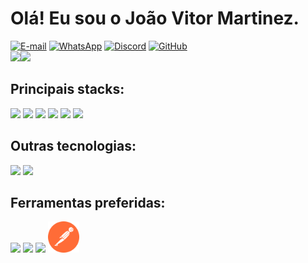
<h1> Olá! Eu sou o João Vitor Martinez.</h1>

<div >
    <a href="justdatascientist@gmail.com"><img src="https://img.shields.io/badge/Gmail-D14836?style=for-the-badge&logo=gmail&logoColor=white" alt="E-mail" style="width: 100px; height: 30px;"/></a>
    <a href="+5548991591572"><img src="https://img.shields.io/badge/WhatsApp-25D366?style=for-the-badge&logo=whatsapp&logoColor=white" alt="WhatsApp" style="width: 100px; height: 30px;"/></a>
    <a href="Jão%20do%20mamão#9989"><img src="https://img.shields.io/badge/Discord-7289DA?style=for-the-badge&logo=discord&logoColor=white" alt="Discord" style="width: 100px; height: 30px;" /></a>
    <a href="https://github.com/JoaoVitorMartinezM/JoaoVitorMartinezM"><img src="https://img.shields.io/badge/GitHub-100000?style=for-the-badge&logo=github&logoColor=white" alt="GitHub" style="width: 100px; height: 30px;"/></a>
</div>
<div style="display: flex; flex-wrap: nowrap">
<a><img src="https://github-readme-stats.vercel.app/api?username=JoaoVitorMartinezM&show_icons=true&theme=midnight-purple" /></a>
<a><img src="https://github-readme-stats.vercel.app/api/top-langs/?username=JoaoVitorMartinezM&langs_count=8&layout=compact" style="width:310px"/></a>
</div>

<h2>Principais stacks:</h2>

<div>
<img src="https://cdn.jsdelivr.net/gh/devicons/devicon/icons/java/java-original-wordmark.svg" style="width: 50px" />         
<img src="https://cdn.jsdelivr.net/gh/devicons/devicon/icons/spring/spring-original-wordmark.svg" style="width: 50px"/>
<img src="https://cdn.jsdelivr.net/gh/devicons/devicon/icons/javascript/javascript-original.svg" style="width: 40px"/>
<img src="https://cdn.jsdelivr.net/gh/devicons/devicon/icons/html5/html5-original-wordmark.svg" style="width: 50px" />
<img src="https://cdn.jsdelivr.net/gh/devicons/devicon/icons/css3/css3-original-wordmark.svg" style="width: 50px"/>
<img src="https://cdn.jsdelivr.net/gh/devicons/devicon/icons/react/react-original-wordmark.svg" style="width: 50px" />
</div>

<h2>Outras tecnologias:</h2>

<div>
<img src="https://cdn.jsdelivr.net/gh/devicons/devicon/icons/python/python-original-wordmark.svg" style="width: 50px"/>
<img src="https://cdn.jsdelivr.net/gh/devicons/devicon/icons/flask/flask-original.svg" style="width: 50px" style="width: 50px"/>
</div>

<h2>Ferramentas preferidas:</h2>

<div>
<img src="https://cdn.jsdelivr.net/gh/devicons/devicon/icons/github/github-original-wordmark.svg" style="width: 50px"/>
<img src="https://cdn.jsdelivr.net/gh/devicons/devicon/icons/vscode/vscode-original-wordmark.svg" style="width: 50px"/>
<img src="https://cdn.jsdelivr.net/gh/devicons/devicon/icons/bootstrap/bootstrap-original-wordmark.svg" style="width: 50px" />
<img src="./postman-icon-svgrepo-com.svg" style="width: 50px" />
</div>
          


          
          
          





          
          
          
          
          
